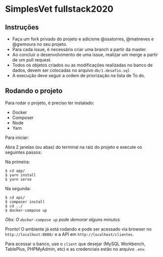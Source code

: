 # SimplesVet fullstack2020

## Instruções
- Faça um fork privado do projeto e adicione @ssatorres, @matneves e @gwmoura no seu projeto.
- Para cada issue, é necessário criar uma branch a partir da master. 
- Ao concluir o desenvolvimento de uma issue, realizar um merge a partir de um pull request.
- Todos os objetos criados ou as modificações realizadas no banco de dados, devem ser colocadas no arquivo `db/1.desafio.sql`
- A execução deve seguir a ordem de priorização na lista de To do. 

## Rodando o projeto
Para rodar o projeto, é preciso ter instalado:
- Docker
- Composer
- Node
- Yarn

Para iniciar: 

Abra 2 janelas (ou abas) do terminal na raiz do projeto e execute os seguintes passos: 

Na primeira: 
```
$ cd app/
$ yarn install
$ yarn serve
```

Na segunda:
```
$ cd api/
$ composer install
$ cd ../
$ docker-compose up
``` 
_Obs: O `docker-compose up` pode demorar alguns minutos_

Pronto! O ambiente já está rodando e pode ser acessado via browser no `http://localhost:8080/` e a API em `http://localhost/clientes`.

Para acessar o banco, use o `client` que desejar (MySQL Workbench, TablePlus, PHPMyAdmin, etc) e as credenciais estão no arquivo `.env`.